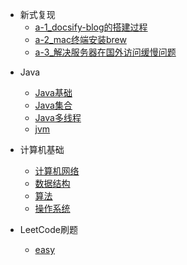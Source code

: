 
* 新式复现
  * [a-1_docsify-blog的搭建过程](./docs/a-1_docsify-blog的搭建过程.md)
  * [a-2_mac终端安装brew](./docs/a-2_mac终端安装brew.md)
  * [a-3_解决服务器在国外访问缓慢问题](./docs/a-3_解决服务器在国外访问缓慢问题.md)
<!-- [新式复现](./docs/a-1新式复现.md) -->
  
* Java

  * [Java基础](./docs/b-1面试题总结-Java基础.md)
  * [Java集合](./docs/b-2Java集合.md)
  * [Java多线程](./docs/b-3Java多线程.md)
  * [jvm](./docs/b-4jvm.md)

* 计算机基础

  * [计算机网络](./docs/c-1计算机网络.md)
  * [数据结构](./docs/c-2数据结构.md)
  * [算法](./docs/c-3算法.md)
  * [操作系统](./docs/c-4操作系统.md)

* LeetCode刷题

  * [easy](./doc/)
  

